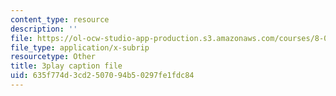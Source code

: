 ```yaml
---
content_type: resource
description: ''
file: https://ol-ocw-studio-app-production.s3.amazonaws.com/courses/8-01sc-classical-mechanics-fall-2016/635f774d3cd2507094b50297fe1fdc84_5ucfHd8FWKw.vtt
file_type: application/x-subrip
resourcetype: Other
title: 3play caption file
uid: 635f774d-3cd2-5070-94b5-0297fe1fdc84
---
```

